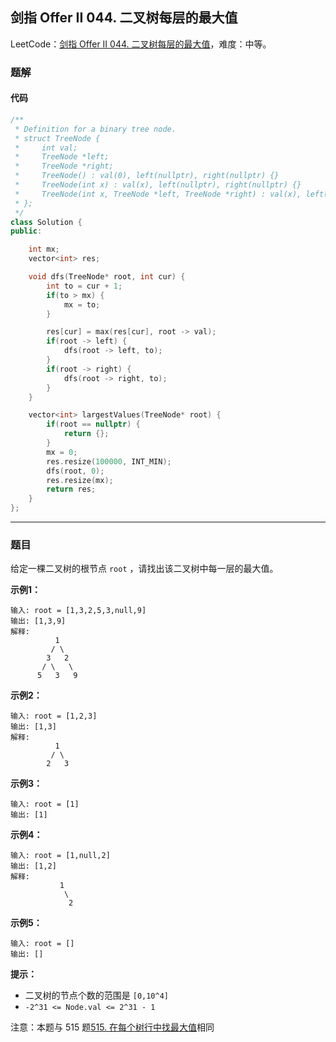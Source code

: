 ## 剑指 Offer II 044. 二叉树每层的最大值

LeetCode：[剑指 Offer II 044. 二叉树每层的最大值](https://leetcode.cn/problems/hPov7L/)，难度：中等。

### 题解

#### 代码

```c++
/**
 * Definition for a binary tree node.
 * struct TreeNode {
 *     int val;
 *     TreeNode *left;
 *     TreeNode *right;
 *     TreeNode() : val(0), left(nullptr), right(nullptr) {}
 *     TreeNode(int x) : val(x), left(nullptr), right(nullptr) {}
 *     TreeNode(int x, TreeNode *left, TreeNode *right) : val(x), left(left), right(right) {}
 * };
 */
class Solution {
public:

    int mx;
    vector<int> res;

    void dfs(TreeNode* root, int cur) {
        int to = cur + 1;
        if(to > mx) {
            mx = to;
        }

        res[cur] = max(res[cur], root -> val);
        if(root -> left) {
            dfs(root -> left, to);
        }
        if(root -> right) {
            dfs(root -> right, to);
        }
    }

    vector<int> largestValues(TreeNode* root) {
        if(root == nullptr) {
            return {};
        }
        mx = 0;
        res.resize(100000, INT_MIN);
        dfs(root, 0);
        res.resize(mx);
        return res;
    }
};
```



---



### 题目

给定一棵二叉树的根节点 `root` ，请找出该二叉树中每一层的最大值。

 

**示例1：**

```
输入: root = [1,3,2,5,3,null,9]
输出: [1,3,9]
解释:
          1
         / \
        3   2
       / \   \  
      5   3   9 
```

**示例2：**

```
输入: root = [1,2,3]
输出: [1,3]
解释:
          1
         / \
        2   3
```

**示例3：**

```
输入: root = [1]
输出: [1]
```

**示例4：**

```
输入: root = [1,null,2]
输出: [1,2]
解释:      
           1 
            \
             2     
```

**示例5：**

```
输入: root = []
输出: []
```

 

**提示：**

- 二叉树的节点个数的范围是 `[0,10^4]`
- `-2^31 <= Node.val <= 2^31 - 1`

 

注意：本题与 515 题[515. 在每个树行中找最大值](https://leetcode-cn.com/problems/find-largest-value-in-each-tree-row/)相同


